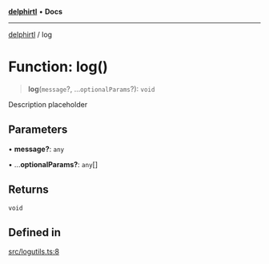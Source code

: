 [**delphirtl**](../README.md) • **Docs**

***

[delphirtl](../globals.md) / log

# Function: log()

> **log**(`message`?, ...`optionalParams`?): `void`

Description placeholder

## Parameters

• **message?**: `any`

• ...**optionalParams?**: `any`[]

## Returns

`void`

## Defined in

[src/logutils.ts:8](https://github.com/chuacw/delphirtl/blob/4a086bd5f5c288d4c6ef4d5de0c7d38afe362fb3/src/logutils.ts#L8)
